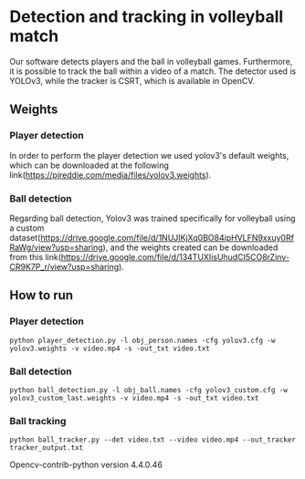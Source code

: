 # Detection and tracking in volleyball match
Our software detects players and the ball in volleyball games. Furthermore, it is possible to track the ball within a video of a match. The detector used is YOLOv3, while the tracker is CSRT, which is available in OpenCV. 

## Weights
### Player detection
In order to perform the player detection we used yolov3's default weights, which can be downloaded at the following link(https://pjreddie.com/media/files/yolov3.weights).
### Ball detection
Regarding ball detection, Yolov3 was trained specifically for volleyball using a custom dataset(https://drive.google.com/file/d/1NUJIKjXq0BO84ipHVLFN9xxuy0RfRaWg/view?usp=sharing), and the weights created can be downloaded from this link(https://drive.google.com/file/d/134TUXIisUhudCI5CO8rZinv-CR9K7P_r/view?usp=sharing).

## How to run
### Player detection
`python player_detection.py -l obj_person.names -cfg yolov3.cfg -w yolov3.weights -v video.mp4 -s -out_txt video.txt`
### Ball detection
`python ball_detection.py -l obj_ball.names -cfg yolov3_custom.cfg -w yolov3_custom_last.weights -v video.mp4 -s -out_txt video.txt`
### Ball tracking
`python ball_tracker.py --det video.txt --video video.mp4 --out_tracker tracker_output.txt`


Opencv-contrib-python version 4.4.0.46
